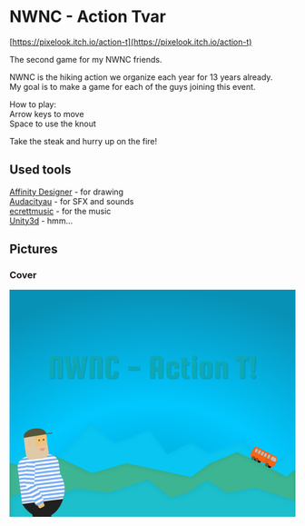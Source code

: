 # NWNC - Action Tvar

[https://pixelook.itch.io/action-t](https://pixelook.itch.io/action-t)

The second game for my NWNC friends.

NWNC is the hiking action we organize each year for 13 years already.  
My goal is to make a game for each of the guys joining this event.

How to play:  
Arrow keys to move  
Space to use the knout

Take the steak and hurry up on the fire!

## Used tools
[Affinity Designer](https://affinity.serif.com/en-gb/designer/) - for drawing  
[Audacityau](http://audacityteam.org) - for SFX and sounds  
[ecrettmusic](http://ecrettmusic.com/) - for the music  
[Unity3d](https://unity.com) - hmm...

## Pictures

### Cover
![Cover](images/itch_cover_image_630x500.png)
